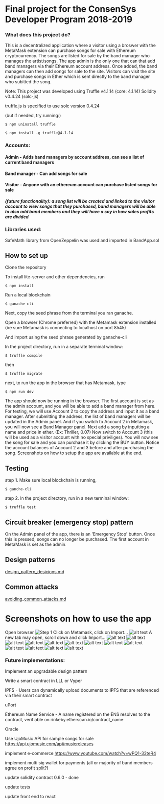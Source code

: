 # Final project for the ConsenSys Developer Program 2018-2019
### What does this project do?

This is a decentralized application where a visitor using a broswer with the MetaMask extension can purchase songs for sale with Ethereum cryptocurrency. The songs are listed for sale by the band manager who manages the artist/songs. The app admin is the only one that can that add band managers via their Ethereum account address. Once added, the band managers can then add songs for sale to the site. Visitors can visit the site and purchase songs in Ether which is sent directly to the band manager who subitted the song.  

Note: This project was developed using Truffle v4.1.14 (core: 4.1.14) Solidity v0.4.24 (solc-js)

truffle.js is specified to use solc version 0.4.24

(but if needed, try running:)

    $ npm uninstall truffle

    $ npm install -g truffle@4.1.14
        
       
### Accounts:
#### Admin - Adds band managers by account address, can see a list of current band managers
#### Band manager - Can add songs for sale
#### Visitor - Anyone with an ethereum account can purchase listed songs for sale
##### (future functionality): a song list will be created and linked to the visitor account to view songs that they purchased, band managers will be able to also add band members and they will have a say in how sales profits are divided

### Libraries used:
SafeMath library from OpenZeppelin was used and imported in BandApp.sol

## How to set up

Clone the repository

To install lite-server and other dependencies, run

    $ npm install
Run a local blockchain
    
    $ ganache-cli

Next, copy the seed phrase from the terminal you ran ganache. 

Open a browser (Chrome preferred) with the Metamask extension installed (be sure Metamask is connecting to localhost on port 8545)

And import using the seed phrase generated by ganache-cli

In the project directory, run in a separate terminal window: 

    $ truffle compile
then

    $ truffle migrate
next, to run the app in the browser that has Metamask, type

    $ npm run dev

The app should now be running in the browser. The first account is set as the admin account, and you will be able to add a band manager from here. For testing, we will use Account 2 to copy the address and input it as a band manager. After submitting the address, the list of band managers will be updated in the Admin panel. And if you switch to Account 2 in Metamask, you will now see a Band Manager panel. Next add a song by inputting a name and price in ether. (Ex: Thriller, 0.07) Now switch to Account 3 (this will be used as a visitor account with no special priviliges). You will now see the song for sale and you can purchase it by clicking the BUY button. Notice the account balances of Account 2 and 3 before and after purchasing the song. Screenshots on how to setup the app are available at the end.



## Testing
step 1. Make sure local blockchain is running, 

    $ ganche-cli

step 2. In the project directory, run in a new terminal window:

    $ truffle test

 

## Circuit breaker (emergency stop) pattern
On the Admin panel of the app, there is an 'Emergency Stop' button. Once this is pressed, songs can no longer be purchased. The first account in MetaMask is set as the admin.

## Design patterns
[design_pattern_desicions.md](..//master/design_pattern_desicions.md)

## Common attacks
[avoiding_common_attacks.md](..//master/avoiding_common_attacks.md)






# Screenshots on how to use the app
Open browser
![Step 1](screenshots/3.png "Open browser")
Click on Metamask, click on Import...
![alt text](screenshots/4.png "Click on Metamask, click on Import...")
A new tab may open, scroll down and click Import...
![alt text](screenshots/5.png "A new tab may open, scroll down and click Import...")
![alt text](screenshots/6.png "Paste seed phrase from ganache-cli, enter password and click")
![alt text](screenshots/7.png "Metamask may prompt with a Connect request")
![alt text](screenshots/8.png "The Band App loads and shows the admin panel")
![alt text](screenshots/9.png "Let's get an account address to input. Go to Metamask to switch to Account 2")
![alt text](screenshots/10.png "Select Account 2")
![alt text](screenshots/11.png "Select Account 2")
![alt text](screenshots/12.png "Once selected, you can click on the address to copy to the clipboard")
![alt text](screenshots/13.png "Paste the address into the input box. Pressing submit will update the band manager list")
![alt text](screenshots/14.png "Now if you switch to Account 2, you will see a band manager panel and you can add a song for sale")
![alt text](screenshots/15.png "Change to Account 3. This will serve as a visitor account. Notice the account balances")
![alt text](screenshots/16.png "You can now see a song for purchase. Click BUY")
![alt text](screenshots/17.png "You can see funds have been transferred from Account 3 to Account 2")



### Future implementations:

   Implement an upgradable design pattern
   
   Write a smart contract in LLL or Vyper

IPFS -   Users can dynamically upload documents to IPFS that are referenced via their smart contract

uPort

Ethereum Name Service -   A name registered on the ENS resolves to the contract, verifiable on rinkeby.etherscan.io/contract_name

Oracle

Use UjoMusic API for sample songs for sale https://api.ujomusic.com/api/musicreleases

implement e-commerce https://www.youtube.com/watch?v=wPQ1-33teR4

implement multi sig wallet for payments (all or majority of band members agree on profit split?)

update solidity contract 0.6.0 - done

update tests

update front end to react

